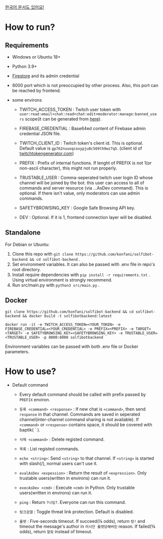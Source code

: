 [한국어 문서도 있어요!](https://github.com/konfani/solfibot-backend/blob/master/README_ko.md)

# How to run?

## Requirements

- Windows or Ubuntu 18+
- Python 3.9+
- [Firestore](https://firebase.google.com/products/firestore) and its admin credential
- 8000 port which is not preoccupied by other process. Also, this port can be reached by frontend.
- some environs

  - TWITCH_ACCESS_TOKEN : Twitch user token with `user:read:email+chat:read+chat:edit+moderator:manage:banned_users` scope(it can be generated from [here](https://twitchtokengenerator.com/quick/pKhk2koNES)).

  - FIREBASE_CREDENTIAL : Base64ed content of Firebase admin credential JSON file.
  - TWITCH_CLIENT_ID : Twitch token's client id. This is optional. Default value is `gp762nuuoqcoxypju8c569th9wz7q5`. (client id of [twitchtokengenerator.com]())
  - PREFIX : Prefix of internal functions. If lenght of PREFIX is not 1(or non-ascii character), this might not run properly.
  - TRUSTABLE_USER : Comma-seperated twitch user login ID whose channel will be joined by the bot. this user can access to all of commands and server resource (via ...AsDev command). This is optional. If there isn't value, only moderators can use admin commands.
  - SAFETYBROWSING_KEY : Google Safe Browsing API key.
  - DEV : Optional. If it is 1, frontend connection layer will be disabled.

## Standalone

For Debian or Ubuntu:

1. Clone this repo with `git clone https://github.com/konfani/solfibot-backend && cd solfibot-backend` .
2. Set environment variables. It can also be passed with .env file in repo's root directory.
3. Install require dependencies with `pip install -r requirements.txt` . Using virtual environment is strongly recommend.
4. Run src/main.py with `python3 src/main.py` .

## Docker

```
git clone https://github.com/konfani/solfibot-backend && cd solfibot-backend && docker build -t solfibotbackend:latest

docker run -it -e TWITCH_ACCESS_TOKEN=<YOUR_TOKEN> -e FIREBASE_CREDENTIAL=<YOUR_CREDENTIAL> -e PREFIX=<PREFIX> -e TARGET=<TARGET> -e SAFETYBROWSING_KEY=<SAFETYBROWSING_KEY> -e TRUSTABLE_USER=<TRUSTABLE_USER> -p 8000:8000 solfibotbackend
```

Environment variables can be passed with both .env file or Docker parameters.

# How to use?

- Default command

  - Every default command should be called with prefix passed by `PREFIX` environ.

  - `등록 <command> <response>` : If new chat is `<command>`, then send `response` in that channel. Commands are saved in seperated channel(inter-channel command sharing is not available). If `<command>` or `<response>` contains space, it should be covered with baptik( \` ).
  - `삭제 <command>` : Delete registed command.
  - `목록` : List registed commands.
  - `echo <string>`: Send `<string>` to that channel. If `<string>` is started with slash(/), normal users can't use it.
  - `evalAsDev <expession>` : Return the result of `<expression>`. Only trustable users(written in environs) can run it.
  - `execAsDev <cmd>` : Execute `<cmd>` in Python. Only trustable users(written in environs) can run it.
  - `ping` : Return `?나임?`. Everyone can run this command.
  - `링크검열` : Toggle threat link protection. Default is disabled.
  - `룰렛` : Five-seconds timeout. If succeed(⅙ odds), return `탕!` and timeout the message's author in `러시안 룰렛당해버린` reason. If failed(⅚ odds), return `찰캌` instead of timeout.